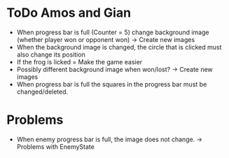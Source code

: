 # ToDo Amos and Gian
- When progress bar is full (Counter = 5) change background image (whether player won or opponent won) -> Create new images
- When the background image is changed, the circle that is clicked must also change its position
- If the frog is licked = Make the game easier 
- Possibly different background image when won/lost? -> Create new images
- When progress bar is full the squares in the progress bar must be changed/deleted.

# Problems
- When enemy progress bar is full, the image does not change. -> Problems with EnemyState
